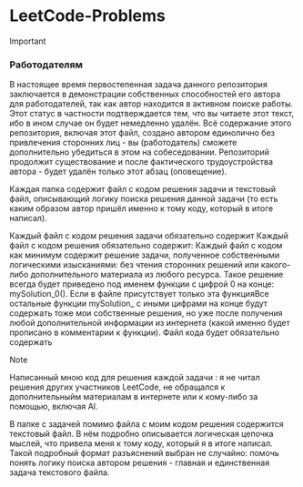 # LeetCode-Problems
>[!IMPORTANT]
>### Работодателям
>В настоящее время первостепенная задача данного репозитория заключается в демонстрации собственных способностей его автора для работодателей, так как автор находится в активном поиске работы.
>Этот статус в частности подтверждается тем, что вы читаете этот текст, ибо в ином случае он будет немедленно удалён.
>Всё содержание этого репозитория, включая этот файл, создано автором единолично без привлечения сторонних лиц - вы (работодатель) сможете дополнительно убедиться в этом на собеседовании.
>Репозиторий продолжит существование и после фактического трудоустройства автора - будет удалён только этот абзац (оповещение).

Каждая папка содержит файл с кодом решения задачи и текстовый файл, описывающий логику поиска решения данной задачи (то есть каким образом автор пришёл именно к тому коду, который в итоге написал).

Каждый файл с кодом решения задачи обязательно содержит
Каждый файл с кодом решения обязательно содержит:
Каждый файл с кодом как минимум содержит решение задачи, полученное собственными логическими изысканиями: без чтения сторонних решений или какого-либо дополнительного материала из любого ресурса. Такое решение всегда будет приведено под именем функции c цифрой 0 на конце: mySolution_0(). Если в файле присутствует только эта функцияВсе остальные функции mySolution_ с иными цифрами на конце будут содержать тоже мои собственные решения, но уже после получения любой дополнительной информации из интернета (какой именно будет прописано в комментарии к функции). Файл кода будет обязательно содержать 
>[!NOTE]
>Написанный мною код для решения каждой задачи : я не читал решения других участников LeetCode, не обращался к дополнительныйм материалам в интернете или к кому-либо за помощью, включая AI. 

В папке с задачей помимо файла с моим кодом решения содержится текстовый файл. В нём подробно описывается логическая цепочка мыслей, что привела меня к тому коду, который я в итоге написал. Такой подробный формат разъяснений выбран не случайно: помочь понять логику поиска автором решения - главная и единственная задача текстового файла. 

